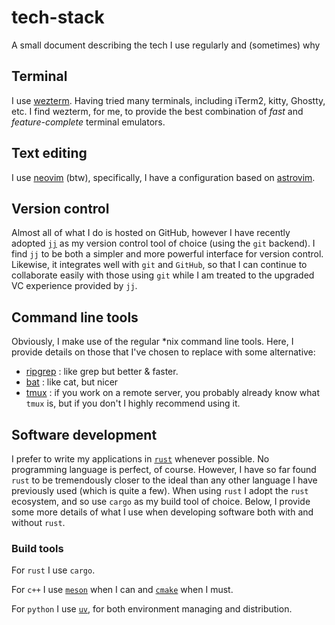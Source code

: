# tech-stack
A small document describing the tech I use regularly and (sometimes) why

## Terminal

I use [wezterm](https://wezterm.org/index.html). Having tried many terminals, including iTerm2, kitty, Ghostty, etc. I find wezterm, for me, to provide the 
best combination of *fast* and *feature-complete* terminal emulators.

## Text editing

I use [neovim](https://neovim.io/) (btw), specifically, I have a configuration based on [astrovim](https://astronvim.com/).

## Version control

Almost all of what I do is hosted on GitHub, however I have recently adopted [`jj`](https://github.com/jj-vcs/jj) as my version control tool of choice (using the `git` backend). I find `jj` to be both a simpler and more powerful interface for version control.  Likewise, it integrates well with `git` and `GitHub`, so that I can continue to collaborate easily with those using `git` while I am treated to the upgraded VC experience provided by `jj`.

## Command line tools

Obviously, I make use of the regular *nix command line tools.  Here, I provide details on those that I've chosen to replace with some alternative:

* [ripgrep](https://github.com/BurntSushi/ripgrep) : like grep but better & faster.
* [bat](https://github.com/sharkdp/bat) : like cat, but nicer
* [tmux](https://github.com/tmux/tmux/wiki) : if you work on a remote server, you probably already know what `tmux` is, but if you don't I highly recommend using it.

## Software development

I prefer to write my applications in [`rust`](https://www.rust-lang.org/) whenever possible. No programming language is perfect, of course. However, I have so far found `rust` to be tremendously closer to the ideal than any other language I have previously used (which is quite a few). When using `rust` I adopt the `rust` ecosystem, and so use `cargo` as my build tool of choice.  Below, I provide some more details of what I use when developing software both with and without `rust`.

### Build tools

For `rust` I use `cargo`.

For `c++` I use [`meson`](https://mesonbuild.com/) when I can and [`cmake`](https://cmake.org/) when I must.

For `python` I use [`uv`](https://docs.astral.sh/uv/), for both environment managing and distribution.
